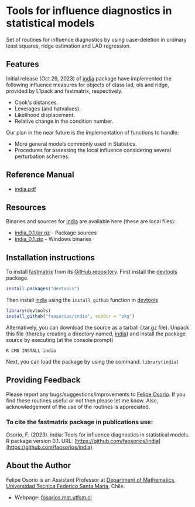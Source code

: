 # Tools for influence diagnostics in statistical models

Set of routines for influence diagnostics by using case-deletion in ordinary least squares, ridge estimation and LAD regression.

## Features

Initial release (Oct 29, 2023) of [india](https://github.com/faosorios/india) package have implemented the following influence measures for objects of class lad, ols and ridge, provided by L1pack and fastmatrix, respectively.
* Cook's distances.
* Leverages (and hatvalues).
* Likelihood displacement.
* Relative change in the condition number.

Our plan in the near future is the implementation of functions to handle:
* More general models commonly used in Statistics.
* Procedures for assessing the local influence considering several perturbation schemes.

## Reference Manual

* [india.pdf](https://github.com/faosorios/india/blob/main/man/india_0.1.pdf)

## Resources

Binaries and sources for [india](https://github.com/faosorios/india) are available here (these are local files):

* [india_0.1.tar.gz](https://github.com/faosorios/india/blob/main/src/india_0.1.tar.gz) - Package sources
* [india_0.1.zip](https://github.com/faosorios/india/blob/main/binaries/india_0.1.zip) - Windows binaries

## Installation instructions

To install [fastmatrix](https://github.com/faosorios/india) from its [GitHub repository](https://github.com/faosorios/india). First install the [devtools](https://devtools.r-lib.org/) package.
```r
install.packages("devtools")
```

Then install [india](https://github.com/faosorios/india) using the `install_github` function in [devtools](https://devtools.r-lib.org/)
```r
library(devtools)
install_github("faosorios/india", subdir = "pkg")
```

Alternatively, you can download the source as a tarball (.tar.gz file). Unpack this file (thereby creating a directory named, [india](https://github.com/faosorios/india)) and install the package source by executing (at the console prompt)
```
R CMD INSTALL india
```

Next, you can load the package by using the command: `library(india)`

## Providing Feedback

Please report any bugs/suggestions/improvements to [Felipe Osorio](http://fosorios.mat.utfsm.cl/). If you find these routines useful or not then please let me know. Also, acknowledgement of the use of the routines is appreciated.

### To cite the fastmatrix package in publications use:

Osorio, F. (2023). india: Tools for influence diagnostics in statistical models. 
R package version 0.1. URL: [https://github.com/faosorios/india](https://github.com/faosorios/india)

## About the Author

Felipe Osorio is an Assistant Professor at [Department of Mathematics](http://www.mat.utfsm.cl/), [Universidad Tecnica Federico Santa Maria](http://www.usm.cl/), Chile.
* Webpage: [fosorios.mat.utfsm.cl](http://fosorios.mat.utfsm.cl/)
